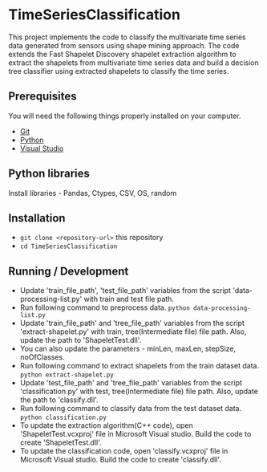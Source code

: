 # TimeSeriesClassification

This project implements the code to classify the multivariate time series data generated from sensors using shape mining approach. The code extends the Fast Shapelet Discovery shapelet extraction algorithm to extract the shapelets from multivariate time series data and build a decision tree classifier using extracted shapelets to classify the time series. 

## Prerequisites

You will need the following things properly installed on your computer.
* [Git](https://git-scm.com/)
* [Python](https://www.python.org/downloads/)
* [Visual Studio](https://www.visualstudio.com/downloads/)

## Python libraries
Install libraries - 
Pandas,
Ctypes,
CSV,
OS,
random


## Installation

* `git clone <repository-url>` this repository
* `cd TimeSeriesClassification`

## Running / Development

* Update 'train_file_path', 'test_file_path' variables from the script 'data-processing-list.py' with train and test file path.
* Run following command to preprocess data.
    ``python data-processing-list.py
    ``
* Update 'train_file_path' and 'tree_file_path' variables from the script 'extract-shapelet.py' with train, tree(Intermediate file) file path. Also, update the path to 'ShapeletTest.dll'.
* You can also update the parameters - minLen, maxLen, stepSize, noOfClasses.
* Run following command to extract shapelets from the train dataset data.
    ``python extract-shapelet.py
    ``
* Update 'test_file_path' and 'tree_file_path' variables from the script 'classification.py' with test, tree(Intermediate file) file path. Also, update the path to 'classify.dll'.
* Run following command to classify data from the test dataset data.
    `` python classification.py
    ``
* To update the extraction algorithm(C++ code), open 'ShapeletTest.vcxproj' file in Microsoft Visual studio. Build the code to create 'ShapeletTest.dll'. 
* To update the classification code, open 'classify.vcxproj' file in Microsoft Visual studio. Build the code to create 'classify.dll'.

